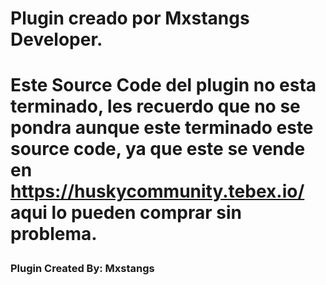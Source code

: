 <H1>Plugin creado por Mxstangs Developer.<H1>

Este Source Code del plugin no esta terminado, les recuerdo que no se pondra aunque este terminado este source code, ya que este se vende en https://huskycommunity.tebex.io/
aqui lo pueden comprar sin problema.

<h3>Plugin Created By: Mxstangs </h3>
